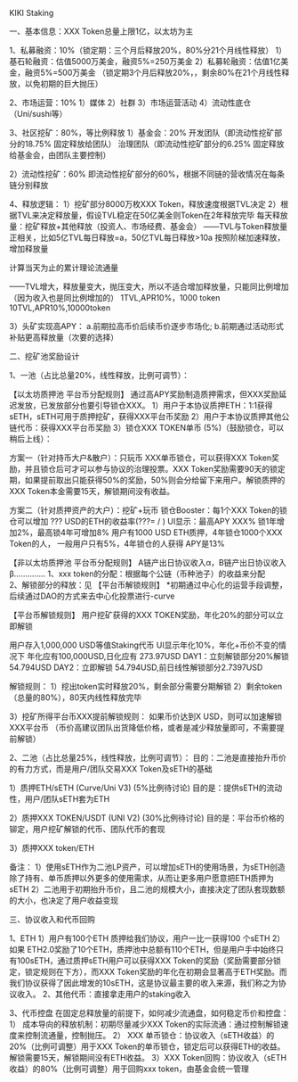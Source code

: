 KIKI Staking
 
一、基本信息：XXX Token总量上限1亿，以太坊为主 

1、私募融资：10%（锁定期：三个月后释放20%，80%分21个月线性释放）
1）基石轮融资：估值5000万美金，融资5%=250万美金
2）私募轮融资：估值1亿美金，融资5%=500万美金
（锁定期3个月后释放20%，，剩余80%在21个月线性释放，以免初期的巨大抛压）
 
2、市场运营：10% 
1）媒体
2）社群
3）市场运营活动
4）流动性底仓（Uni/sushi等）
 
3、社区挖矿：80%，等比例释放
1）基金会：20%
开发团队（即流动性挖矿部分的18.75% 固定释放给团队）
治理团队（即流动性挖矿部分的6.25% 固定释放给基金会，由团队主要控制）

2）流动性挖矿：60% 
即流动性挖矿部分的60%，根据不同链的营收情况在每条链分别释放
 
4、释放逻辑：
1）挖矿部分8000万枚XXX Token，释放速度根据TVL决定
2）根据TVL来决定释放量，假设TVL稳定在50亿美金则Token在2年释放完毕
      每天释放量：挖矿释放+其他释放（投资人、市场经费、基金会）
——TVL与Token释放量正相关，比如5亿TVL每日释放=a，50亿TVL每日释放>10a
       按照阶梯加速释放，增加释放量

计算当天为止的累计理论流通量

——TVL增大，释放量变大，抛压变大，所以不适合增加释放量，只能同比例增加（因为收入也是同比例增加的）
1TVL,APR10%，1000 token
10TVL,APR10%,10000token


3）头矿实现高APY：
a.前期拉高币价后续币价逐步市场化;
b.前期通过活动形式补贴更高释放量（次要的选择）


二、挖矿池奖励设计

1、一池（占比总量20%，线性释放，比例可调节）：

【以太坊质押池 平台币分配规则】
通过高APY奖励制造质押需求，但XXX奖励延迟发放，已发放部分也要引导锁仓XXX。
1）用户于本协议质押ETH：1:1获得sETH，sETH可用于质押挖矿，获得XXX平台币奖励
2）用户于本协议质押其他公链代币：获得XXX平台币奖励
3）锁仓XXX TOKEN单币 (5%)（鼓励锁仓，可以稍后上线）：

方案一（针对持币大户&散户）：只玩币
XXX单币锁仓，可以获得XXX Token奖励，并且锁仓后可才可以参与协议的治理投票。XXX Token奖励需要90天的锁定期，如果提前取出只能获得50%的奖励，50%则会分给留下来用户。解锁质押的XXX Token本金需要15天，解锁期间没有收益。

方案二（针对质押资产的大户）：挖矿+玩币
锁仓Booster：每1个XXX Token的锁仓可以增加 ??? USD的ETH的收益率(???= / )
UI显示：最高APY XXX%
锁1年增加2%，最高锁4年可增加8%
用户有1000 USD ETH质押，4年锁仓1000个XXX Token的人，
一般用户只有5%，4年锁仓的人获得 APY是13%



【非以太坊质押池 平台币分配规则】
A链产出日协议收入α，B链产出日协议收入β…………..
1、xxx token的分配：根据每个公链（币种池子）的收益来分配  
2、解锁部分的释放：见 【平台币解锁规则】
*初期通过中心化的运营手段调整，后续通过DAO的方式来去中心化投票进行-curve

 【平台币解锁规则】
用户挖矿获得的XXX TOKEN奖励，年化20%的部分可以立即解锁

用户存入1,000,000 USD等值Staking代币
UI显示年化10%，年化+币价不变的情况下
年化应有100,000USD,日化应有 273.97USD
DAY1：立刻解锁部分20%解锁54.794USD
DAY2：立即解锁 54.794USD,前日线性解锁部分2.7397USD


解锁规则：
1）挖出token实时释放20%，剩余部分需要分期解锁
2）剩余token（总量的80%），80天内线性释放完毕

3）挖矿所得平台币XXX提前解锁规则：
如果币价达到X USD，则可以加速解锁XXX平台币
（币价高建议团队出货降低价格，或者是减少释放量即可，不需要提前解锁）





2、二池（占比总量25%，线性释放，比例可调节）：
目的：二池是直接抬升币价的有力方式，而是用户/团队交易XXX Token及sETH的基础
 
1）质押ETH/sETH (Curve/Uni V3) (5%比例待讨论) 
目的是：提供sETH的流动性，用户/团队sETH套为ETH

2）质押XXX TOKEN/USDT (UNI V2) (30%比例待讨论) 
目的是：平台币价格的铆定，用户挖矿解锁的代币、团队代币的套现

3）质押XXX token/ETH

备注：
1）使用sETH作为二池LP资产，可以增加sETH的使用场景，为sETH创造除了持有、单币质押以外更多的使用需求，从而让更多用户愿意把ETH质押为sETH
2）二池用于初期抬升币价，且二池的规模大小，直接决定了团队套现数额的大小，也决定了用户收益变现


三、协议收入和代币回购

1、ETH
1）用户有100个ETH 质押给我们协议，用户一比一获得100 个sETH
2）如果 ETH2.0奖励了10个ETH，质押池中总额有110个ETH，但是用户手中始终只有100sETH，通过质押sETH用户可以获得XXX Token的奖励（奖励需要部分锁定，锁定规则在下方），而XXX Token奖励的年化在初期会显著高于ETH奖励。而我们协议获得了因此增发的10sETH，这是协议最主要的收入来源，我们称之为协议收入。
2、其他代币：直接拿走用户的staking收入
 
3、代币控盘
在固定总释放量的前提下，如何减少流通盘，如何稳定币价和控盘：
 1） 成本导向的释放机制：初期尽量减少XXX Token的实际流通：通过控制解锁速度来控制流通量，控制抛压。
2） XXX 单币锁仓：协议收入（sETH收益）的20%（比例可调整）用于XXX Token的单币锁仓，锁定后可以获得ETH的收益。解锁需要15天，解锁期间没有ETH收益。
3）XXX Token回购：协议收入（sETH收益）的80%（比例可调整）用于回购xxx token，由基金会统一管理


